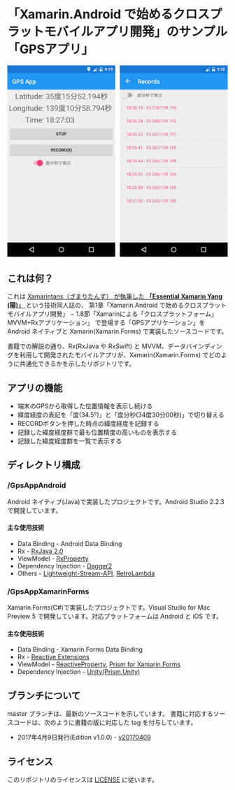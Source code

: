 # 「Xamarin.Android で始めるクロスプラットモバイルアプリ開発」のサンプル「GPSアプリ」
![screenshot01](screenshot_01.png)

## これは何？

これは [Xamarintans（ざまりたんず） が執筆した **「Essential Xamarin Yang (陽)」** ](https://atsushieno.github.io/xamaritans/tbf2.html)という技術同人誌の、
第1章「Xamarin.Android で始めるクロスプラットモバイルアプリ開発」 − 1.8節「Xamarinによる「クロスプラットフォーム」MVVM+Rxアプリケーション」 で登場する「GPSアプリケーション」を Android ネイティブと Xamarin(Xamarin.Forms) で実装したソースコードです。

書籍での解説の通り、Rx(RxJava や RxSwift) と MVVM、データバインディングを利用して開発されたモバイルアプリが、Xamarin(Xamarin.Forms) でどのように共通化できるかを示したリポジトリです。

## アプリの機能

* 端末のGPSから取得した位置情報を表示し続ける
* 緯度経度の表記を「度(34.5°)」と「度分秒(34度30分00秒)」で切り替える
* RECORDボタンを押した時点の緯度経度を記録する
* 記録した緯度経度群で最も位置精度の高いものを表示する
* 記録した緯度経度群を一覧で表示する

## ディレクトリ構成

### /GpsAppAndroid

Android ネイティブ(Java)で実装したプロジェクトです。Android Studio 2.2.3 で開発しています。

#### 主な使用技術
* Data Binding - Android Data Binding
* Rx - [RxJava 2.0](https://github.com/ReactiveX/RxJava)
* ViewModel - [RxProperty](https://github.com/k-kagurazaka/rx-property-android)
* Dependency Injection - [Dagger2](https://github.com/google/dagger)
* Others - [Lightweight-Stream-API](https://github.com/aNNiMON/Lightweight-Stream-API), [RetroLambda](https://github.com/evant/gradle-retrolambda)

### /GpsAppXamarinForms

Xamarin.Forms(C#)で実装したプロジェクトです。Visual Studio for Mac Preview 5 で開発しています。対応プラットフォームは Android
 と iOS です。

#### 主な使用技術
* Data Binding - Xamarin.Forms Data Binding
* Rx - [Reactive Extensions](https://github.com/Reactive-Extensions/Rx.NET)
* ViewModel - [ReactiveProperty](https://github.com/runceel/ReactiveProperty), [Prism for Xamarin.Forms](https://www.nuget.org/packages/Prism.Forms/)
* Dependency Injection - [Unity(Prism.Unity)](https://www.nuget.org/packages/Prism.Unity/)

## ブランチについて
master ブランチは、最新のソースコードを示しています。
書籍に対応するソースコードは、次のように書籍の版に対応した tag を付与しています。

* 2017年4月9日発行(Edition v1.0.0) - [v20170409](../../tree/v20170409)

## ライセンス
このリポジトリのライセンスは [LICENSE](LICENSE) に従います。
